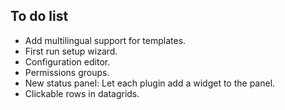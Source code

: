 To do list
----------

 - Add multilingual support for templates.
 - First run setup wizard.
 - Configuration editor.
 - Permissions groups.
 - New status panel: Let each plugin add a widget to the panel.
 - Clickable rows in datagrids.

